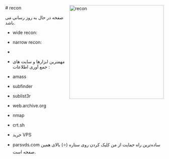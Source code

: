 <img align="right" alt="recon" width ="300" src="[https://www.synacktiv.com/sites/default/files/2020-03/TEST-INTRUSION%252B.gif](https://encrypted-tbn0.gstatic.com/images?q=tbn:ANd9GcRtQ753cgOXKJGyWoFjgzsCEBXK6Aann5giEQ&s)" >
# recon

صفحه در حال به روز رسانی می باشد.

- wide recon:
- narrow recon:

- 
- مهمترین ابزارها و سایت های جمع آوری اطلاعات :

- amass
- subfinder
- sublist3r
- web.archive.org
- nmap
- crt.sh

- خرید VPS
  
- parsvds.com
ساده‌ترین راه حمایت از من کلیک کردن روی ستاره (⭐) بالای همین صفحه است.


